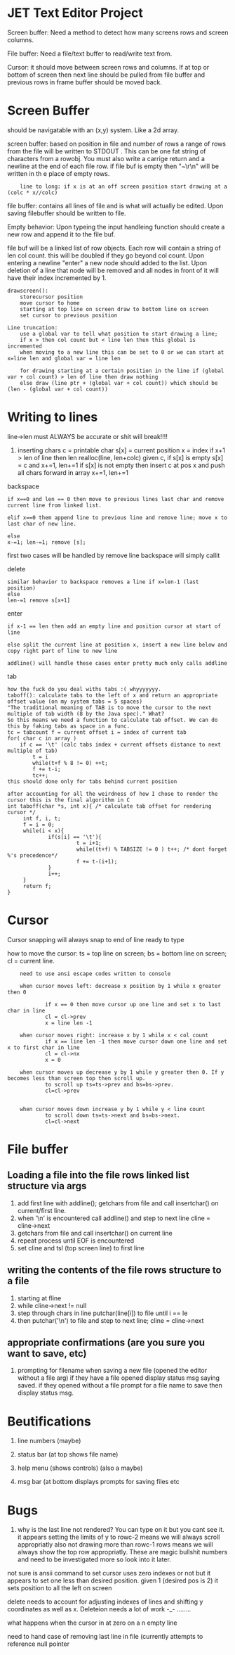 # JET Text Editor Project

Screen buffer: Need a method to detect how many screens rows and screen columns. 

File buffer: Need a file/text buffer to read/write text from.

Cursor: it should move between screen rows and columns. If at top or bottom of screen then next line should be pulled from file buffer and previous rows in frame buffer should be moved back.


# Screen Buffer
should be navigatable with an (x,y) system. Like a 2d array.

screen buffer: based on position in file and number of rows a range of rows from the file will be written to STDOUT
	       .  This can be one fat string of characters from a rowobj. You must also write a carrige return and
		a newline at the end of each file row. if file buf is empty then "~\r\n" will be written in th
		e place of empty rows.

		line to long: if x is at an off screen position start drawing at a (colc * x//colc)
				

file buffer: contains all lines of file and is what will actually be edited. Upon saving filebuffer should be
written to file.

Empty behavior: Upon typeing the input handleing function should create a new row and append it to
	     the file buf.

file buf will be a linked list of row objects. Each row will contain a string of len col count.
this will be doubled if they go beyond col count. Upon entering a newline "enter" a new node should
added to the list. Upon deletion of a line that node will be removed and all nodes in front of it
will have their index incremented by 1.	    

	drawscreen():
		storecursor position
		move cursor to home 
		starting at top line on screen draw to bottom line on screen
		set cursor to previous position

	Line truncation:
		use a global var to tell what position to start drawing a line;
		if x > then col count but < line len then this global is incremented 
		when moving to a new line this can be set to 0 or we can start at x=line len and global var = line len

		for drawing starting at a certain position in the line if (global var + col count) > len of line then draw nothing
		else draw (line ptr + (global var + col count)) which should be (len - (global var + col count))



# Writing to lines

line->len must ALWAYS be accurate or shit will break!!!!

1. inserting chars
	c = printable char
	s[x] = current position
	x = index
	if x+1 > len of line then len realloc(line, len+colc)
	given c, if s[x] is empty s[x] = c and x+=1, len+=1
		if s[x] is not empty then insert c at pos x and push all chars forward in array
		x+=1, len+=1

backspace

	if x==0 and len == 0 then move to previous lines last char and remove current line from linked list.

	elif x==0 them append line to previous line and remove line; move x to last char of new line.

	else
	x-=1; len-=1; remove [s];

first two cases will be handled by remove line backspace will simply callit

 delete

	similar behavior to backspace removes a line if x=len-1 (last position)
	else
	len-=1 remove s[x+1]


enter

	if x-1 == len then add an empty line and position cursor at start of line

	else split the current line at position x, insert a new line below and copy right part of line to new line

	addline() will handle these cases enter pretty much only calls addline

tab 

	how the fuck do you deal withs tabs :( whyyyyyyy.
	taboff(): calculate tabs to the left of x and return an appropriate offset value (on my system tabs = 5 spaces)
	"The traditional meaning of TAB is to move the cursor to the next multiple of tab width (8 by the Java spec)." What?
	So this means we need a function to calculate tab offset. We can do this by faking tabs as space in a func.
	tc = tabcount f = current offset i = index of current tab
	for( char c in array )
		if c == '\t' (calc tabs index + current offsets distance to next multiple of tab)
			t = i
			while(t+f % 8 != 0) ++t;
			f += t-i;
			tc++;
	this should done only for tabs behind current position
	
	after accounting for all the weirdness of how I chose to render the cursor this is the final algorithm in C
	int taboff(char *s, int x){ /* calculate tab offset for rendering cursor */
         int f, i, t;
         f = i = 0;
         while(i < x){
                 if(s[i] == '\t'){
                          t = i+1;
                          while((t+f) % TABSIZE != 0 ) t++; /* dont forget %'s precedence*/
                          f += t-(i+1); 
                 }
                 i++;
         }
         return f;
 	}

# Cursor
Cursor snapping will always snap to end of line ready to type

how to move the cursor: 
		ts = top line on screen; bs = bottom line on screen; cl = current line.

		need to use ansi escape codes written to console

		when cursor moves left: decrease x position by 1 while x greater then 0
				
				if x == 0 then move cursor up one line and set x to last char in line
				cl = cl->prev
				x = line len -1

		when cursor moves right: increase x by 1 while x < col count
				if x == line len -1 then move cursor down one line and set x to first char in line
				cl = cl->nx
				x = 0

		when cursor moves up decrease y by 1 while y greater then 0. If y becomes less than screen top then scroll up.
				to scroll up ts=ts->prev and bs=bs->prev.	
				cl=cl->prev
				

		when cursor moves down increase y by 1 while y < line count
				to scroll down ts=ts->next and bs=bs->next.	
				cl=cl->next


# File buffer
## Loading a file into the file rows linked list structure via args
1. add first line with addline(); getchars from file and call insertchar() on current/first line.
2. when '\n' is encountered call addline() and step to next line cline = cline->next
3. getchars from file and call insertchar() on current line
4. repeat process until EOF is encountered
5. set cline and tsl (top screen line) to first line

## writing the contents of the file rows structure to a file
1. starting at fline
2. while cline->next != null
3. step through chars in line putchar(line[i]) to file until i == le
4. then putchar('\n') to file and step to next line; cline = cline->next

## appropriate confirmations (are you sure you want to save, etc)

1. prompting for filename when saving a new file (opened the editor without a file arg)
if they have a file opened display status msg saying <filename> saved.
if they opened without a file prompt for a file name to save then display status msg.



# Beutifications

1. line numbers (maybe)

2. status bar (at top shows file name)

3. help menu (shows controls) (also a maybe)

4. msg bar (at bottom displays prompts for saving files etc





# Bugs

1. why is the last line not rendered? You can type on it but you cant see it.
	it appears setting the limits of y to rowc-2 means we will always scroll appropriatly
	also not drawing more than rowc-1 rows means we will always show the top row appropriatly.
	These are magic bullshit numbers and need to be investigated more so look into it later.

not sure is ansii command to set cursor uses zero indexes or not but it appears to set one less than desired position. given 1 (desired pos is 2) it sets position to all the left on screen

delete needs to account for adjusting indexes of lines and shifting y coordinates as well as x. Deleteion needs a lot of work -_- ........

what happens when the cursor in at zero on a n empty line

need to hand case of removing last line in file (currently attempts to reference null pointer

